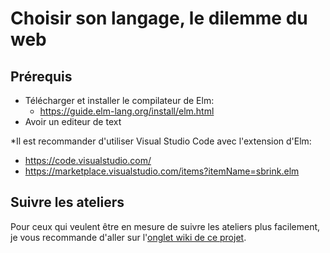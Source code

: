 # Choisir son langage, le dilemme du web

## Prérequis

* Télécharger et installer le compilateur de Elm:
  * https://guide.elm-lang.org/install/elm.html
* Avoir un editeur de text

\*Il est recommander d'utiliser Visual Studio Code avec l'extension d'Elm:
  * https://code.visualstudio.com/
  * https://marketplace.visualstudio.com/items?itemName=sbrink.elm

## Suivre les ateliers

Pour ceux qui veulent être en mesure de suivre les ateliers plus facilement, je vous recommande d'aller sur l'[onglet wiki de ce projet](https://github.com/User53-official/seminaire/wiki).
